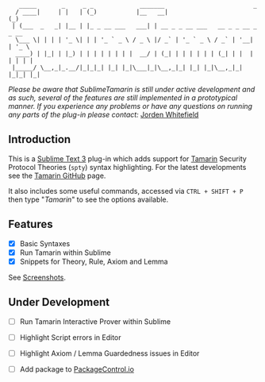 ```
   _____       _     _ _             _______                         _
  / ____|     | |   | (_)           |__   __|                       (_)
 | (___  _   _| |__ | |_ _ __ ___   ___| | __ _ _ __ ___   __ _ _ __ _ _ __
  \___ \| | | | '_ \| | | '_ ` _ \ / _ \ |/ _` | '_ ` _ \ / _` | '__| | '_ \
  ____) | |_| | |_) | | | | | | | |  __/ | (_| | | | | | | (_| | |  | | | | |
 |_____/ \__,_|_.__/|_|_|_| |_| |_|\___|_|\__,_|_| |_| |_|\__,_|_|  |_|_| |_|
```

*Please be aware that SublimeTamarin is still under active development and as such, several of the features are still implemented in a prototypical manner.*
*If you experience any problems or have any questions on running any parts of the plug-in please contact:* [Jorden Whitefield](mailto:j.whitefield@surrey.ac.uk?subject=SublimeTamarin)

## Introduction

This is a [Sublime Text 3](https://www.sublimetext.com/3) plug-in which adds
support for [Tamarin] Security Protocol Theories (`spty`) syntax highlighting.
For the latest developments see the [Tamarin GitHub] page.

It also includes some useful commands, accessed via `CTRL + SHIFT + P` then
type "*Tamarin*" to see the options available.

## Features

- [X] Basic Syntaxes
- [X] Run Tamarin within Sublime
- [X] Snippets for Theory, Rule, Axiom and Lemma

See [Screenshots](docs/SCREENSHOTS.md).

## Under Development

- [ ] Run Tamarin Interactive Prover within Sublime
- [ ] Highlight Script errors in Editor
- [ ] Highlight Axiom / Lemma Guardedness issues in Editor
- [ ] Add package to [PackageControl.io]



[Tamarin]:http://www.infsec.ethz.ch/research/software/tamarin.html
[Tamarin GitHub]:https://github.com/tamarin-prover/tamarin-prover
[PackageControl.io]:https://packagecontrol.io/
